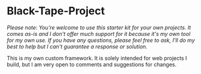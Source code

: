 # Black-Tape-Project

*Please note: You're welcome to use this starter kit for your own projects. It comes as-is and I don't offer much support for it because it's my own tool for my own use. If you have any questions, please feel free to ask, I'll do my best to help but I can't guarantee a response or solution.*

This is my own custom framework. It is solely intended for web projects I build, but I am very open to comments and suggestions for changes.
